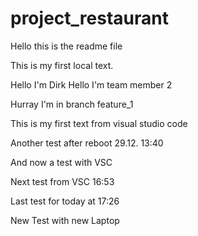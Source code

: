 # project_restaurant

Hello this is the readme file

This is my first local text.


Hello I'm Dirk
Hello I'm team member 2

Hurray I'm in branch feature_1

This is my first text from visual studio code

Another test after reboot 29.12. 13:40

And now a test with VSC

Next test from VSC 16:53

Last test for today at 17:26

New Test with new Laptop
